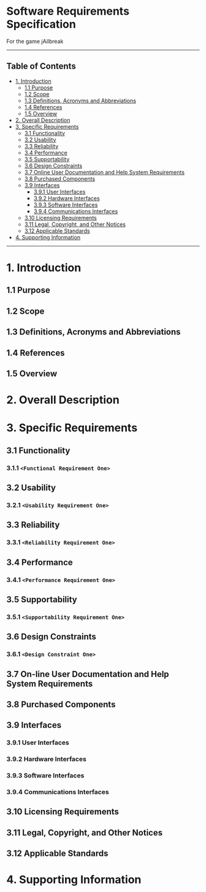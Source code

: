 # Software Requirements Specification

<!--Use the template and make it into a markup file (or copy an existing one from another project). (Do not change table of content)-->
<!--Proof of version control (GIT, or by hand on second page)-->
<!--Blue text has been replaced with actual information regarding project.-->
<!--Items that are not relevant have been maintained but contain the comment: not applicable (n/a)-->
<!--Items that you don’t know yet have been marked with: to be determined (tbd)-->
<!--SRS contains the overall Use Case Diagram (UCD) – which should be correct (ie. system boundary, associations ... etc.) (( If you embed the diagram from a cloud document, any changes to the original picture will propagate automatically to the md file without you having to make sure  the documentation is up to date! This is how you should do it))-->

For the game jAilbreak

---

## Table of Contents

- [1. Introduction](#1-introduction)
  - [1.1 Purpose](#11-purpose)
  - [1.2 Scope](#12-scope)
  - [1.3 Definitions, Acronyms and Abbreviations](#13-definitions-acronyms-and-abbreviations)
  - [1.4 References](#14-references)
  - [1.5 Overview](#15-overview)
- [2. Overall Description](#2-overall-description)
- [3. Specific Requirements](#3-specific-requirements)
  - [3.1 Functionality](#31-functionality)
  - [3.2 Usability](#32-usability)
  - [3.3 Reliability](#33-reliability)
  - [3.4 Performance](#34-performance)
  - [3.5 Supportability](#35-supportability)
  - [3.6 Design Constraints](#36-design-constraints)
  - [3.7 Online User Documentation and Help System Requirements](#37-online-user-documentation-and-help-system-requirements)
  - [3.8 Purchased Components](#38-purchased-components)
  - [3.9 Interfaces](#39-interfaces)
    - [3.9.1 User Interfaces](#391-user-interfaces)
    - [3.9.2 Hardware Interfaces](#392-hardware-interfaces)
    - [3.9.3 Software Interfaces](#393-software-interfaces)
    - [3.9.4 Communications Interfaces](#394-communications-interfaces)
  - [3.10 Licensing Requirements](#310-licensing-requirements)
  - [3.11 Legal, Copyright, and Other Notices](#311-legal-copyright-and-other-notices)
  - [3.12 Applicable Standards](#312-applicable-standards)
- [4. Supporting Information](#4-supporting-information)

---

# 1. Introduction

<!--The introduction of the Software Requirements Specification (SRS) should provide an overview of the entire SRS. It should include the purpose, scope, definitions, acronyms, abbreviations, references, and overview of the SRS._-->

<!--Note: The SRS captures the complete software requirements for the system, or a portion of the system. Following is a typical SRS outline for a project using only traditional natural-language style requirements - with no use-case modeling. It captures all requirements in a single document, with applicable sections inserted from the Supplementary Specifications (which would no longer be needed). For a template of an SRS using use-case modeling, which consists of a package containing Use-Cases of the use-case model and applicable supplementary specifications and other supporting information, see rup_SRS-uc.dot._-->

<!--Many different arrangements of an SRS are possible. Refer to [IEEE830-1998] for further elaboration of these explanations, as well as other options for SRS organization._-->

## 1.1 Purpose

<!--Specify the purpose of this SRS. The SRS should fully describe the external behavior of the application or subsystem identified. It also describes nonfunctional requirements, design constraints and other factors necessary to provide a complete and comprehensive description of the requirements for the software._-->

## 1.2 Scope

<!--A brief description of the software application that the SRS applies to; the feature or other subsystem grouping; what Use-Case model(s) it is associated with; and anything else that is affected or influenced by this document._-->

## 1.3 Definitions, Acronyms and Abbreviations

<!--This subsection should provide the definitions of all terms, acronyms, and abbreviations required to properly interpret the SRS. This information may be provided by reference to the project Glossary._-->

## 1.4 References

<!--This subsection should provide a complete list of all documents referenced elsewhere in the SRS. Each document should be identified by title, report number (if applicable), date, and publishing organization. Specify the sources from which the references can be obtained. This information may be provided by reference to an appendix or to another document._-->

## 1.5 Overview

<!--This subsection should describe what the rest of the SRS contains and explain how the document is organized._-->

# 2. Overall Description

<!--This section of the SRS should describe the general factors that affect the product and its requirements. This section does not state specific requirements. Instead, it provides a background for those requirements, which are defined in detail in Section 3, and makes them easier to understand. Include such items as:_-->
<!--- product perspective-->
<!--- product functions-->
<!--- user characteristics-->
<!--- constraints-->
<!--- assumptions and dependencies-->
<!--- requirements subsets-->

# 3. Specific Requirements

<!--This section of the SRS should contain all the software requirements to a level of detail sufficient to enable designers to design a system to satisfy those requirements, and testers to test that the system satisfies those requirements. When using use-case modeling, these requirements are captured in the Use-Cases and the applicable supplementary specifications. If use-case modeling is not used, the outline for supplementary specifications may be inserted directly into this section, as shown below._-->

## 3.1 Functionality

<!--This section describes the functional requirements of the system for those requirements which are expressed in the natural language style. For many applications, this may constitute the bulk of the SRS Package and thought should be given to the organization of this section. This section is typically organized by feature, but alternative organization methods may also be appropriate, for example, organization by user or organization by subsystem. Functional requirements may include feature sets, capabilities, and security._-->

<!--Where application development tools, such as requirements tools, modeling tools, etc., are employed to capture the functionality, this section document will refer to the availability of that data, indicating the location and name of the tool that is used to capture the data._-->

### 3.1.1 `<Functional Requirement One>`

<!--The requirement description._-->

## 3.2 Usability

<!--This section should include all of those requirements that affect usability. For example, specify the required training time for a normal users and a power user to become productive at particular operations; specify measurable task times for typical tasks or base the new system's usability requirements on other systems that the users know and like; specify requirement to conform to common usability standards, such as IBM's CUA standards or Microsoft's GUI standards._-->

### 3.2.1 `<Usability Requirement One>`

<!--The requirement description goes here._-->

## 3.3 Reliability

<!--Requirements for reliability of the system should be specified here. Some suggestions follow:_-->
<!--- Availability — specify the percentage of time available (xx.xx%), hours of use, maintenance access, degraded mode operations, etc.-->
<!--- Mean Time Between Failures (MTBF) — usually specified in hours, but could be in days, months or years.-->
<!--- Mean Time To Repair (MTTR) — how long is the system allowed to be out of operation after it has failed?-->
<!--- Accuracy — specify precision (resolution) and accuracy that is required in the system's output.-->
<!--- Maximum Bugs or Defect Rate — usually expressed in terms of bugs per thousand lines of code (bugs/KLOC) or bugs per function-point.-->
<!--- Bugs or Defect Rate — categorized by severity: minor, significant, critical. The requirements must define what is meant by "critical" (e.g., complete loss of data or complete inability to use part of the system).-->

### 3.3.1 `<Reliability Requirement One>`

<!--The requirement description._-->

## 3.4 Performance

<!--The system's performance characteristics should be outlined in this section. Include specific response times. Where applicable, reference related Use Cases by name._-->
<!--- Response time for a transaction (average, maximum)-->
<!--- Throughput (e.g., transactions per second)-->
<!--- Capacity (e.g., number of customers or transactions the system can accommodate)-->
<!--- Degradation modes (acceptable operation mode when system is degraded)-->
<!--- Resource utilization (memory, disk, communications, etc.)-->

### 3.4.1 `<Performance Requirement One>`

<!--The requirement description goes here._-->

## 3.5 Supportability

<!--This section indicates any requirements that will enhance the supportability or maintainability of the system being built, including coding standards, naming conventions, class libraries, maintenance access, maintenance utilities._-->

### 3.5.1 `<Supportability Requirement One>`

<!--The requirement description goes here._-->

## 3.6 Design Constraints

<!--This section should indicate any design constraints on the system being built. Design constraints represent design decisions that have been mandated and must be adhered to. Examples include software languages, software process requirements, prescribed use of development tools, architectural and design constraints, purchased components, class libraries, etc._-->

### 3.6.1 `<Design Constraint One>`

<!--The requirement description goes here._-->

## 3.7 On-line User Documentation and Help System Requirements

<!--Describes the requirements, if any, for on-line user documentation, help systems, help about notices, etc._-->

## 3.8 Purchased Components

<!--This section describes any purchased components to be used with the system, any applicable licensing or usage restrictions, and any associated compatibility and interoperability or interface standards._-->

## 3.9 Interfaces

<!--This section defines the interfaces that must be supported by the application. It should contain adequate specificity, protocols, ports and logical addresses, etc. so that the software can be developed and verified against the interface requirements._-->

### 3.9.1 User Interfaces

<!--Describe the user interfaces that are to be implemented by the software._-->

### 3.9.2 Hardware Interfaces

<!--This section defines any hardware interfaces that are to be supported by the software, including logical structure, physical addresses, expected behavior, etc._-->

### 3.9.3 Software Interfaces

<!--This section describes software interfaces to other components of the software system. These may be purchased components, components reused from another application or components being developed for subsystems outside of the scope of this SRS but with which this software application must interact._-->

### 3.9.4 Communications Interfaces

<!--Describe any communications interfaces to other systems or devices such as local area networks, remote serial devices, etc._-->

## 3.10 Licensing Requirements

<!--Defines any licensing enforcement requirements or other usage restriction requirements that are to be exhibited by the software._-->

## 3.11 Legal, Copyright, and Other Notices

<!--This section describes any necessary legal disclaimers, warranties, copyright notices, patent notice, wordmark, trademark, or logo compliance issues for the software._-->

## 3.12 Applicable Standards

<!--This section describes by reference any applicable standard and the specific sections of any such standards which apply to the system being described. For example, legal, quality and regulatory standards, industry standards for usability, interoperability, internationalization, operating system compliance, etc._-->

# 4. Supporting Information

<!--The supporting information makes the SRS easier to use. It includes:_-->
<!--- Table of contents-->
<!--- Index-->
<!--- Appendices-->

<!--These may include use-case storyboards or user-interface prototypes. When appendices are included, the SRS should explicitly state whether or not the appendices are to be considered part of the requirements._-->
